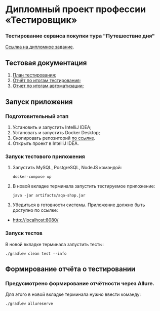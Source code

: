 # Дипломный проект профессии «Тестировщик»

### Тестирование сервиса покупки тура "Путешествие дня"

[Ссылка на дипломное задание](https://github.com/netology-code/qa-diploma).

## Тестовая документация
1. [План тестирования](https://github.com/urii9158/Diplom-qa-82/blob/main/documents/Plan.md);
1. [Отчёт по итогам тестирования](https://github.com/urii9158/Diplom-qa-82/blob/main/documents/Report.md);
1. [Отчет по итогам автоматизации](https://github.com/urii9158/Diplom-qa-82/blob/main/documents/Summary.md);

## Запуск приложения
### Подготовительный этап
1. Установить и запустить IntelliJ IDEA;
1. Установать и запустить Docker Desktop;
1. Скопировать репозиторий [по ссылке](https://github.com/urii9158/Diplom-qa-82).
1. Открыть проект в IntelliJ IDEA.

### Запуск тестового приложения
1. Запустить MySQL, PostgreSQL, NodeJS командой:
   ```
   docker-compose up
   ```
2. В новой вкладке терминала запустить тестируемое приложение:
   ```
   java -jar artifacts/aqa-shop.jar
   ```

3. Убедиться в готовности системы. Приложение должно быть доступно по ссылке:
 * [http://localhost:8080/](http://localhost:8080/)


### Запуск тестов
В новой вкладке терминала запустить тесты:
   ```
   ./gradlew clean test --info
   ```

## Формирование отчёта о тестировании
### Предусмотрено формирование отчётности через Allure.

Для этого в новой вкладке терминала нужно ввести команду:
```
./gradlew allureserve
```

